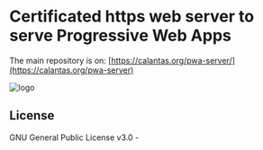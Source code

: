 # Certificated https web server to serve Progressive Web Apps

The main repository is on:
[https://calantas.org/pwa-server/](https://calantas.org/pwa-server)

![logo](http://getkudu.io/img/logo.png)

## License
GNU General Public License v3.0 -




